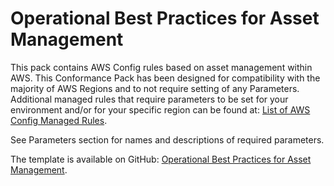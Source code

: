# Operational Best Practices for Asset Management<a name="operational-best-practices-for-asset-management"></a>

 This pack contains AWS Config rules based on asset management within AWS\. This Conformance Pack has been designed for compatibility with the majority of AWS Regions and to not require setting of any Parameters\. Additional managed rules that require parameters to be set for your environment and/or for your specific region can be found at: [List of AWS Config Managed Rules](https://docs.aws.amazon.com/config/latest/developerguide/managed-rules-by-aws-config.html)\. 

 See Parameters section for names and descriptions of required parameters\. 

The template is available on GitHub: [Operational Best Practices for Asset Management](https://github.com/awslabs/aws-config-rules/blob/master/aws-config-conformance-packs/Operational-Best-Practices-for-Asset-Management.yaml)\.
